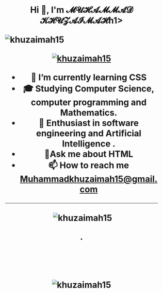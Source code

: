 <h1 align="center">Hi 👋, I'm 𝓜𝓤𝓗𝓐𝓜𝓜𝓐𝓓 𝓚𝓗𝓤𝓩𝓐𝓘𝓜𝓐𝓗h1>

<p align="left"> <img src="https://komarev.com/ghpvc/?username=khuzaimah15&label=Profile%20views&color=0e75b6&style=flat" alt="khuzaimah15" /> </p>

<p align="center"> <a href="https://github.com/ryo-ma/github-profile-trophy"><img src="https://github-profile-trophy.vercel.app/?username=khuzaimah15" alt="khuzaimah15" /></a> </p>

- 🔭 I’m currently learning **CSS**
- 🎓 Studying Computer Science, computer programming and Mathematics.
- 🌱 Enthusiast in software engineering and Artificial Intelligence .
-  💬Ask me about **HTML**
- 📫 How to reach me **Muhammadkhuzaimah15@gmail.com**
<hr />


<p>&nbsp;<img align="center" src="https://github-readme-stats.vercel.app/api?username=khuzaimah15&show_icons=true&locale=en" alt="khuzaimah15" /></p>.

<br><br>

<p><img align="center" src="https://github-readme-streak-stats.herokuapp.com/?user=khuzaimah15&" alt="khuzaimah15" /></p>

<!---
KHUZAIMAH15/KHUZAIMAH15 is a ✨ special ✨ repository because its `README.md` (this file) appears on your GitHub profile.
You can click the Preview link to take a look at your changes.
--->
